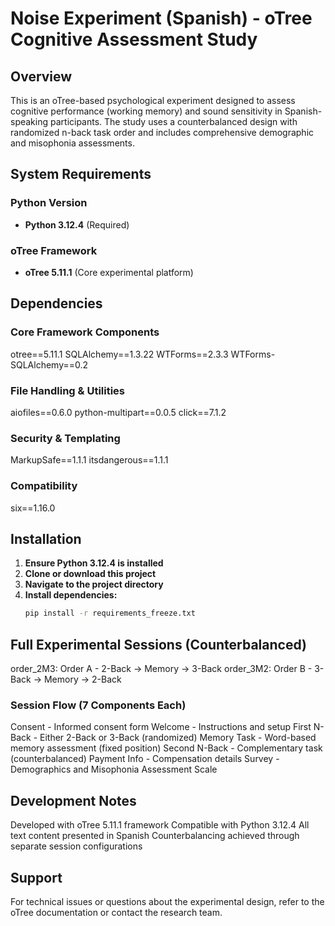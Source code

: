 # Noise Experiment (Spanish) - oTree Cognitive Assessment Study

## Overview
This is an oTree-based psychological experiment designed to assess cognitive 
performance (working memory) and sound sensitivity in Spanish-speaking 
participants. The study uses a counterbalanced design with randomized 
n-back task order and includes comprehensive demographic 
and misophonia assessments.

## System Requirements

### **Python Version**
- **Python 3.12.4** (Required)

### **oTree Framework**
- **oTree 5.11.1** (Core experimental platform)

## Dependencies

### Core Framework Components 
otree==5.11.1 
SQLAlchemy==1.3.22
WTForms==2.3.3
WTForms-SQLAlchemy==0.2

### File Handling & Utilities
aiofiles==0.6.0 
python-multipart==0.0.5 
click==7.1.2

### Security & Templating
MarkupSafe==1.1.1 
itsdangerous==1.1.1

### Compatibility
six==1.16.0

## Installation

1. **Ensure Python 3.12.4 is installed**
2. **Clone or download this project**
3. **Navigate to the project directory**
4. **Install dependencies:**
   ```bash
   pip install -r requirements_freeze.txt
   
## Full Experimental Sessions (Counterbalanced)

order_2M3: Order A - 2-Back → Memory → 3-Back
order_3M2: Order B - 3-Back → Memory → 2-Back

### Session Flow (7 Components Each)

Consent - Informed consent form
Welcome - Instructions and setup
First N-Back - Either 2-Back or 3-Back (randomized)
Memory Task - Word-based memory assessment (fixed position)
Second N-Back - Complementary task (counterbalanced)
Payment Info - Compensation details
Survey - Demographics and Misophonia Assessment Scale

## Development Notes

Developed with oTree 5.11.1 framework
Compatible with Python 3.12.4
All text content presented in Spanish
Counterbalancing achieved through separate session configurations

## Support

For technical issues or questions about the experimental design, refer to the oTree documentation or contact the research team.